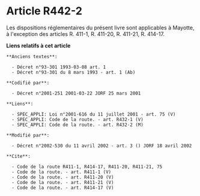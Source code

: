 # Article R442-2

Les dispositions réglementaires du présent livre sont applicables à Mayotte, à l'exception des articles R. 411-1, R. 411-20,
R. 411-21, R. 414-17.

**Liens relatifs à cet article**

	**Anciens textes**:

	  - Décret n°93-301 1993-03-08 art. 1
	  - Décret n°93-301 du 8 mars 1993 - art. 1 (Ab)

	**Codifié par**:

	  - Décret n°2001-251 2001-03-22 JORF 25 mars 2001

	**Liens**:

	  - SPEC_APPLI: Loi n°2001-616 du 11 juillet 2001 - art. 75 (V)
	  - SPEC_APPLI: Code de la route. - art. R432-1 (V)
	  - SPEC_APPLI: Code de la route. - art. R432-2 (M)

	**Modifié par**:

	  - Décret n°2002-530 du 11 avril 2002 - art. 3 () JORF 18 avril 2002

	**Cite**:

	  - Code de la route R411-1, R414-17, R411-20, R411-21, 75
	  - Code de la route. - art. R411-1 (V)
	  - Code de la route. - art. R411-20 (V)
	  - Code de la route. - art. R411-21 (V)
	  - Code de la route. - art. R414-17 (V)
